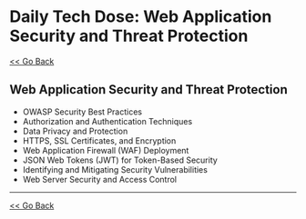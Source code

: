 # Daily Tech Dose: Web Application Security and Threat Protection

[<< Go Back](../../README.md)

## Web Application Security and Threat Protection

- OWASP Security Best Practices
- Authorization and Authentication Techniques
- Data Privacy and Protection
- HTTPS, SSL Certificates, and Encryption
- Web Application Firewall (WAF) Deployment
- JSON Web Tokens (JWT) for Token-Based Security
- Identifying and Mitigating Security Vulnerabilities
- Web Server Security and Access Control

---
[<< Go Back](../../README.md)
